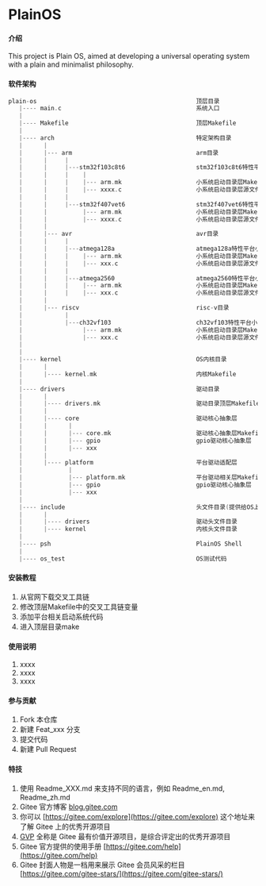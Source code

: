 # PlainOS

#### 介绍  
This project is Plain OS, aimed at developing a universal operating system with a plain and minimalist philosophy.

#### 软件架构    

```c++
plain-os                                             顶层目录
   |---- main.c                                      系统入口
   |
   |---- Makefile                                    顶层Makefile
   |
   |---- arch                                        特定架构目录
   |      |
   |      |--- arm                                   arm目录
   |      |     |
   |      |     |---stm32f103c8t6                    stm32f103c8t6特性平台小系统启动目录
   |      |     |    |
   |      |     |    |--- arm.mk                     小系统启动目录层Makefile
   |      |     |    |--- xxxx.c                     小系统启动目录层源文件
   |      |     |
   |      |     |---stm32f407vet6                    stm32f407vet6特性平台小系统启动目录
   |      |          |--- arm.mk                     小系统启动目录层Makefile
   |      |          |--- xxxx.c                     小系统启动目录层源文件
   |      |
   |      |--- avr                                   avr目录
   |      |     |
   |      |     |---atmega128a                       atmega128a特性平台小系统启动目录
   |      |     |    |--- arm.mk                     小系统启动目录层Makefile
   |      |     |    |--- xxx.c                      小系统启动目录层源文件
   |      |     |
   |      |     |---atmega2560                       atmega2560特性平台小系统启动目录
   |      |     |    |--- arm.mk                     小系统启动目录层Makefile
   |      |     |    |--- xxx.c                      小系统启动目录层源文件
   |      |
   |      |--- riscv                                 risc-v目录
   |            |
   |            |---ch32vf103                        ch32vf103特性平台小系统启动目录
   |                 |--- arm.mk                     小系统启动目录层Makefile
   |                 |--- xxx.c                      小系统启动目录层源文件
   |
   |  
   |---- kernel                                      OS内核目录
   |      |
   |      |---- kernel.mk                            内核Makefile
   |
   |---- drivers                                     驱动目录
   |      |
   |      |---- drivers.mk                           驱动目录顶层Makefile
   |      |
   |      |---- core                                 驱动核心抽象层
   |      |      |
   |      |      |--- core.mk                        驱动核心抽象层Makefile
   |      |      |--- gpio                           gpio驱动核心抽象层
   |      |      |--- xxx
   |      |
   |      |---- platform                             平台驱动适配层
   |             |
   |             |--- platform.mk                    平台驱动相关层Makefile
   |             |--- gpio                           gpio驱动核心抽象层
   |             |--- xxx
   |
   |---- include                                     头文件目录(提供给OS上层的通用接口)
   |      |
   |      |---- drivers                              驱动头文件目录
   |      |---- kernel                               内核头文件目录
   |
   |---- psh                                         PlainOS Shell
   |
   |---- os_test                                     OS测试代码
```

#### 安装教程

1.  从官网下载交叉工具链
2.  修改顶层Makefile中的交叉工具链变量
3.  添加平台相关启动系统代码
4.  进入顶层目录make

#### 使用说明

1.  xxxx
2.  xxxx
3.  xxxx

#### 参与贡献

1.  Fork 本仓库
2.  新建 Feat_xxx 分支
3.  提交代码
4.  新建 Pull Request


#### 特技

1.  使用 Readme\_XXX.md 来支持不同的语言，例如 Readme\_en.md, Readme\_zh.md
2.  Gitee 官方博客 [blog.gitee.com](https://blog.gitee.com)
3.  你可以 [https://gitee.com/explore](https://gitee.com/explore) 这个地址来了解 Gitee 上的优秀开源项目
4.  [GVP](https://gitee.com/gvp) 全称是 Gitee 最有价值开源项目，是综合评定出的优秀开源项目
5.  Gitee 官方提供的使用手册 [https://gitee.com/help](https://gitee.com/help)
6.  Gitee 封面人物是一档用来展示 Gitee 会员风采的栏目 [https://gitee.com/gitee-stars/](https://gitee.com/gitee-stars/)

